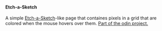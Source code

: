 #### Etch-a-Sketch
A simple [Etch-a-Sketch](https://en.wikipedia.org/wiki/Etch_A_Sketch)-like page that containes pixels in a grid that are colored when the mouse hovers over them. [Part of the odin project.](https://www.theodinproject.com/lessons/foundations-etch-a-sketch)